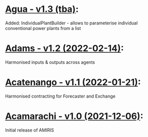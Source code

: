 # [Agua - v1.3 (tba)](https://gitlab.com/dlr-ve/esy/amiris/amiris/-/releases/v1.3):
Added: IndividualPlantBuilder - allows to parameterise individual conventional power plants from a list

# [Adams - v1.2 (2022-02-14)](https://gitlab.com/dlr-ve/esy/amiris/amiris/-/releases/v1.2):
Harmonised inputs & outputs across agents

# [Acatenango - v1.1 (2022-01-21)](https://gitlab.com/dlr-ve/esy/amiris/amiris/-/releases/v1.1): 
Harmonised contracting for Forecaster and Exchange

# [Acamarachi - v1.0 (2021-12-06)](https://gitlab.com/dlr-ve/esy/amiris/amiris/-/releases/v1.0): 
Initial release of AMIRIS
